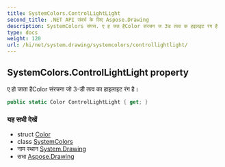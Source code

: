 ```yaml
---
title: SystemColors.ControlLightLight
second_title: .NET API संदर्भ के लिए Aspose.Drawing
description: SystemColors संपत्त. ए ह जत हैColor संरचन ज 3ड तत्व क हइलइट रंग है
type: docs
weight: 120
url: /hi/net/system.drawing/systemcolors/controllightlight/
---
```

## SystemColors.ControlLightLight property

ए हो जाता हैColor संरचना जो 3-डी तत्व का हाइलाइट रंग है।

```csharp
public static Color ControlLightLight { get; }
```

### यह सभी देखें

* struct [Color](../../color/)
* class [SystemColors](../)
* नाम स्थान [System.Drawing](../../systemcolors/)
* सभा [Aspose.Drawing](../../../)


